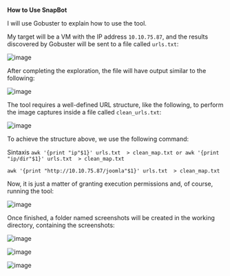 **How to Use SnapBot**

I will use Gobuster to explain how to use the tool.

My target will be a VM with the IP address `10.10.75.87`, and the results discovered by Gobuster will be sent to a file called `urls.txt`:

![image](https://github.com/user-attachments/assets/dae98e74-3393-433b-b54b-3f4285498988)


After completing the exploration, the file will have output similar to the following:

![image](https://github.com/user-attachments/assets/8e0582e4-465f-4095-ab75-370e03ee30ae)

The tool requires a well-defined URL structure, like the following, to perform the image captures inside a file called `clean_urls.txt`:

![image](https://github.com/user-attachments/assets/cb96b5ec-14a7-4499-a2b2-d098c531aef5)


To achieve the structure above, we use the following command:

Sintaxis
```awk '{print "ip"$1}' urls.txt  > clean_map.txt or awk '{print "ip/dir"$1}' urls.txt  > clean_map.txt```

``` awk '{print "http://10.10.75.87/joomla"$1}' urls.txt  > clean_map.txt  ```

Now, it is just a matter of granting execution permissions and, of course, running the tool:

![image](https://github.com/user-attachments/assets/94a8d700-00cd-4a1d-98c1-88d8140049e6)

Once finished, a folder named screenshots will be created in the working directory, containing the screenshots:
 
![image](https://github.com/user-attachments/assets/0614baea-0747-4110-be1c-571762e47843)

![image](https://github.com/user-attachments/assets/03cd0b53-c9fb-43a7-a3f9-456cf300730f)

![image](https://github.com/user-attachments/assets/b479d6b8-474a-4e2d-8995-301d369c9a08)



